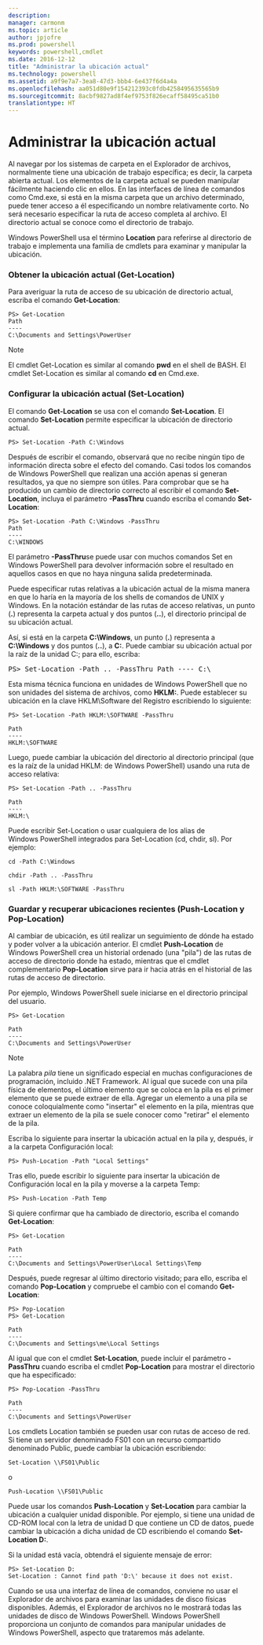 ```yaml
---
description: 
manager: carmonm
ms.topic: article
author: jpjofre
ms.prod: powershell
keywords: powershell,cmdlet
ms.date: 2016-12-12
title: "Administrar la ubicación actual"
ms.technology: powershell
ms.assetid: a9f9e7a7-3ea8-47d3-bbb4-6e437f6d4a4a
ms.openlocfilehash: aa051d80e9f154212393c0fdb4258495635565b9
ms.sourcegitcommit: 8acbf9827ad8f4ef9753f826ecaff58495ca51b0
translationtype: HT
---
```

# <a name="managing-current-location"></a>Administrar la ubicación actual
Al navegar por los sistemas de carpeta en el Explorador de archivos, normalmente tiene una ubicación de trabajo específica; es decir, la carpeta abierta actual. Los elementos de la carpeta actual se pueden manipular fácilmente haciendo clic en ellos. En las interfaces de línea de comandos como Cmd.exe, si está en la misma carpeta que un archivo determinado, puede tener acceso a él especificando un nombre relativamente corto. No será necesario especificar la ruta de acceso completa al archivo. El directorio actual se conoce como el directorio de trabajo.

Windows PowerShell usa el término **Location** para referirse al directorio de trabajo e implementa una familia de cmdlets para examinar y manipular la ubicación.

### <a name="getting-your-current-location-get-location"></a>Obtener la ubicación actual (Get-Location)
Para averiguar la ruta de acceso de su ubicación de directorio actual, escriba el comando **Get-Location**:

```
PS> Get-Location
Path
----
C:\Documents and Settings\PowerUser
```

> [!NOTE]
> El cmdlet Get-Location es similar al comando **pwd** en el shell de BASH. El cmdlet Set-Location es similar al comando **cd** en Cmd.exe.

### <a name="setting-your-current-location-set-location"></a>Configurar la ubicación actual (Set-Location)
El comando **Get-Location** se usa con el comando **Set-Location**. El comando **Set-Location** permite especificar la ubicación de directorio actual.

```
PS> Set-Location -Path C:\Windows
```

Después de escribir el comando, observará que no recibe ningún tipo de información directa sobre el efecto del comando. Casi todos los comandos de Windows PowerShell que realizan una acción apenas si generan resultados, ya que no siempre son útiles. Para comprobar que se ha producido un cambio de directorio correcto al escribir el comando **Set-Location**, incluya el parámetro **-PassThru** cuando escriba el comando **Set-Location**:

```
PS> Set-Location -Path C:\Windows -PassThru
Path
----
C:\WINDOWS
```

El parámetro **-PassThru**se puede usar con muchos comandos Set en Windows PowerShell para devolver información sobre el resultado en aquellos casos en que no haya ninguna salida predeterminada.

Puede especificar rutas relativas a la ubicación actual de la misma manera en que lo haría en la mayoría de los shells de comandos de UNIX y Windows. En la notación estándar de las rutas de acceso relativas, un punto (**.**) representa la carpeta actual y dos puntos (**..**), el directorio principal de su ubicación actual.

Así, si está en la carpeta **C:\\Windows**, un punto (**.**) representa a **C:\\Windows** y dos puntos (**..**), a **C:**. Puede cambiar su ubicación actual por la raíz de la unidad C:; para ello, escriba:

<pre>PS> Set-Location -Path .. -PassThru Path ---- C:\</pre>

Esta misma técnica funciona en unidades de Windows PowerShell que no son unidades del sistema de archivos, como **HKLM:**. Puede establecer su ubicación en la clave HKLM\\Software del Registro escribiendo lo siguiente:

```
PS> Set-Location -Path HKLM:\SOFTWARE -PassThru

Path
----
HKLM:\SOFTWARE
```

Luego, puede cambiar la ubicación del directorio al directorio principal (que es la raíz de la unidad HKLM: de Windows PowerShell) usando una ruta de acceso relativa:

```
PS> Set-Location -Path .. -PassThru

Path
----
HKLM:\
```

Puede escribir Set-Location o usar cualquiera de los alias de Windows PowerShell integrados para Set-Location (cd, chdir, sl). Por ejemplo:

```
cd -Path C:\Windows
```

```
chdir -Path .. -PassThru
```

```
sl -Path HKLM:\SOFTWARE -PassThru
```

### <a name="saving-and-recalling-recent-locations-push-location-and-pop-location"></a>Guardar y recuperar ubicaciones recientes (Push-Location y Pop-Location)
Al cambiar de ubicación, es útil realizar un seguimiento de dónde ha estado y poder volver a la ubicación anterior. El cmdlet **Push-Location** de Windows PowerShell crea un historial ordenado (una "pila") de las rutas de acceso de directorio donde ha estado, mientras que el cmdlet complementario **Pop-Location** sirve para ir hacia atrás en el historial de las rutas de acceso de directorio.

Por ejemplo, Windows PowerShell suele iniciarse en el directorio principal del usuario.

```
PS> Get-Location

Path
----
C:\Documents and Settings\PowerUser
```

> [!NOTE]
> La palabra *pila* tiene un significado especial en muchas configuraciones de programación, incluido .NET Framework. Al igual que sucede con una pila física de elementos, el último elemento que se coloca en la pila es el primer elemento que se puede extraer de ella. Agregar un elemento a una pila se conoce coloquialmente como "insertar" el elemento en la pila, mientras que extraer un elemento de la pila se suele conocer como "retirar" el elemento de la pila.

Escriba lo siguiente para insertar la ubicación actual en la pila y, después, ir a la carpeta Configuración local:

```
PS> Push-Location -Path "Local Settings"
```

Tras ello, puede escribir lo siguiente para insertar la ubicación de Configuración local en la pila y moverse a la carpeta Temp:

```
PS> Push-Location -Path Temp
```

Si quiere confirmar que ha cambiado de directorio, escriba el comando **Get-Location**:

```
PS> Get-Location

Path
----
C:\Documents and Settings\PowerUser\Local Settings\Temp
```

Después, puede regresar al último directorio visitado; para ello, escriba el comando **Pop-Location** y compruebe el cambio con el comando **Get-Location**:

```
PS> Pop-Location
PS> Get-Location

Path
----
C:\Documents and Settings\me\Local Settings
```

Al igual que con el cmdlet **Set-Location**, puede incluir el parámetro **-PassThru** cuando escriba el cmdlet **Pop-Location** para mostrar el directorio que ha especificado:

```
PS> Pop-Location -PassThru

Path
----
C:\Documents and Settings\PowerUser
```

Los cmdlets Location también se pueden usar con rutas de acceso de red. Si tiene un servidor denominado FS01 con un recurso compartido denominado Public, puede cambiar la ubicación escribiendo:

```
Set-Location \\FS01\Public
```

o

```
Push-Location \\FS01\Public
```

Puede usar los comandos **Push-Location** y **Set-Location** para cambiar la ubicación a cualquier unidad disponible. Por ejemplo, si tiene una unidad de CD-ROM local con la letra de unidad D que contiene un CD de datos, puede cambiar la ubicación a dicha unidad de CD escribiendo el comando **Set-Location D:**.

Si la unidad está vacía, obtendrá el siguiente mensaje de error:

```
PS> Set-Location D:
Set-Location : Cannot find path 'D:\' because it does not exist.
```

Cuando se usa una interfaz de línea de comandos, conviene no usar el Explorador de archivos para examinar las unidades de disco físicas disponibles. Además, el Explorador de archivos no le mostrará todas las unidades de disco de Windows PowerShell. Windows PowerShell proporciona un conjunto de comandos para manipular unidades de Windows PowerShell, aspecto que trataremos más adelante.

